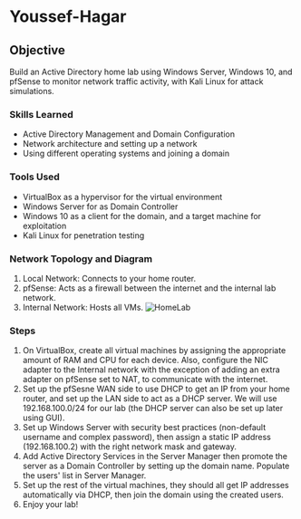 # Youssef-Hagar
## Objective
Build an Active Directory home lab using Windows Server, Windows 10, and pfSense to monitor network traffic activity, with Kali Linux for attack simulations.
### Skills Learned
- Active Directory Management and Domain Configuration
- Network architecture and setting up a network
- Using different operating systems and joining a domain
### Tools Used
- VirtualBox as a hypervisor for the virtual environment
- Windows Server for as Domain Controller
- Windows 10 as a client for the domain, and a target machine for exploitation
- Kali Linux for penetration testing
### Network Topology and Diagram
1. Local Network: Connects to your home router.
2. pfSense: Acts as a firewall between the internet and the internal lab network.
3. Internal Network: Hosts all VMs.
![HomeLab](https://github.com/user-attachments/assets/5f131cc9-74db-46c5-8f34-02c317235e29)
### Steps
1. On VirtualBox, create all virtual machines by assigning the appropriate amount of RAM and CPU for each device. Also, configure the NIC adapter to the Internal network with the exception of adding an extra adapter on pfSense set to NAT, to communicate with the internet.
2. Set up the pfSesne WAN side to use DHCP to get an IP from your home router, and set up the LAN side to act as a DHCP server. We will use 192.168.100.0/24 for our lab (the DHCP server can also be set up later using GUI).
3. Set up Windows Server with security best practices (non-default username and complex password), then assign a static IP address (192.168.100.2) with the right network mask and gateway.
4. Add Active Directory Services in the Server Manager then promote the server as a Domain Controller by setting up the domain name. Populate the users' list in Server Manager.
5. Set up the rest of the virtual machines, they should all get IP addresses automatically via DHCP, then join the domain using the created users.
6. Enjoy your lab!
